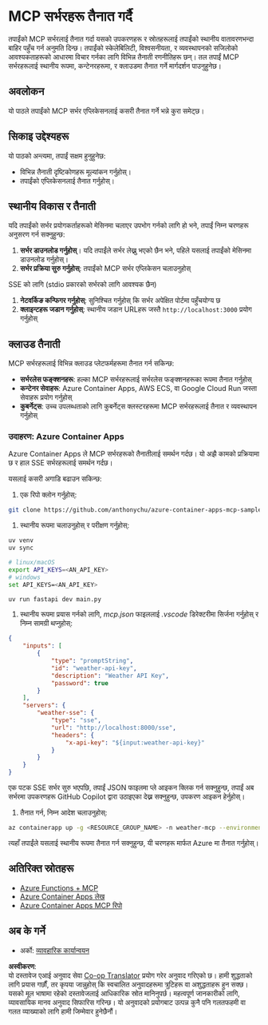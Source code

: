 <!--
CO_OP_TRANSLATOR_METADATA:
{
  "original_hash": "7816cc28f7ab9a54e31f9246429ffcd9",
  "translation_date": "2025-05-17T12:51:24+00:00",
  "source_file": "03-GettingStarted/08-deployment/README.md",
  "language_code": "ne"
}
-->
# MCP सर्भरहरू तैनात गर्दै

तपाईंको MCP सर्भरलाई तैनात गर्दा यसको उपकरणहरू र स्रोतहरूलाई तपाईंको स्थानीय वातावरणभन्दा बाहिर पहुँच गर्न अनुमति दिन्छ। तपाईंको स्केलेबिलिटी, विश्वसनीयता, र व्यवस्थापनको सजिलोको आवश्यकताहरूको आधारमा विचार गर्नका लागि विभिन्न तैनाती रणनीतिहरू छन्। तल तपाईं MCP सर्भरहरूलाई स्थानीय रूपमा, कन्टेनरहरूमा, र क्लाउडमा तैनात गर्ने मार्गदर्शन पाउनुहुनेछ।

## अवलोकन

यो पाठले तपाईंको MCP सर्भर एप्लिकेसनलाई कसरी तैनात गर्ने भन्ने कुरा समेट्छ।

## सिकाइ उद्देश्यहरू

यो पाठको अन्त्यमा, तपाईं सक्षम हुनुहुनेछ:

- विभिन्न तैनाती दृष्टिकोणहरू मूल्यांकन गर्नुहोस्।
- तपाईंको एप्लिकेसनलाई तैनात गर्नुहोस्।

## स्थानीय विकास र तैनाती

यदि तपाईंको सर्भर प्रयोगकर्ताहरूको मेसिनमा चलाएर उपभोग गर्नको लागि हो भने, तपाईं निम्न चरणहरू अनुसरण गर्न सक्नुहुन्छ:

1. **सर्भर डाउनलोड गर्नुहोस्**। यदि तपाईंले सर्भर लेख्नु भएको छैन भने, पहिले यसलाई तपाईंको मेसिनमा डाउनलोड गर्नुहोस्।
1. **सर्भर प्रक्रिया सुरु गर्नुहोस्**: तपाईंको MCP सर्भर एप्लिकेसन चलाउनुहोस्

SSE को लागि (stdio प्रकारको सर्भरको लागि आवश्यक छैन)

1. **नेटवर्किङ कन्फिगर गर्नुहोस्**: सुनिश्चित गर्नुहोस् कि सर्भर अपेक्षित पोर्टमा पहुँचयोग्य छ
1. **क्लाइन्टहरू जडान गर्नुहोस्**: स्थानीय जडान URLहरू जस्तै `http://localhost:3000` प्रयोग गर्नुहोस्

## क्लाउड तैनाती

MCP सर्भरहरूलाई विभिन्न क्लाउड प्लेटफर्महरूमा तैनात गर्न सकिन्छ:

- **सर्भरलेस फङ्क्शनहरू**: हल्का MCP सर्भरहरूलाई सर्भरलेस फङ्क्शनहरूका रूपमा तैनात गर्नुहोस्
- **कन्टेनर सेवाहरू**: Azure Container Apps, AWS ECS, वा Google Cloud Run जस्ता सेवाहरू प्रयोग गर्नुहोस्
- **कुबर्नेट्स**: उच्च उपलब्धताको लागि कुबर्नेट्स क्लस्टरहरूमा MCP सर्भरहरूलाई तैनात र व्यवस्थापन गर्नुहोस्

### उदाहरण: Azure Container Apps

Azure Container Apps ले MCP सर्भरहरूको तैनातीलाई समर्थन गर्दछ। यो अझै कामको प्रक्रियामा छ र हाल SSE सर्भरहरूलाई समर्थन गर्दछ।

यसलाई कसरी अगाडि बढाउन सकिन्छ:

1. एक रिपो क्लोन गर्नुहोस्:

  ```sh
  git clone https://github.com/anthonychu/azure-container-apps-mcp-sample.git
  ```

1. स्थानीय रूपमा चलाउनुहोस् र परीक्षण गर्नुहोस्:

  ```sh
  uv venv
  uv sync

  # linux/macOS
  export API_KEYS=<AN_API_KEY>
  # windows
  set API_KEYS=<AN_API_KEY>

  uv run fastapi dev main.py
  ```

1. स्थानीय रूपमा प्रयास गर्नको लागि, *mcp.json* फाइललाई *.vscode* डिरेक्टरीमा सिर्जना गर्नुहोस् र निम्न सामग्री थप्नुहोस्:

  ```json
  {
      "inputs": [
          {
              "type": "promptString",
              "id": "weather-api-key",
              "description": "Weather API Key",
              "password": true
          }
      ],
      "servers": {
          "weather-sse": {
              "type": "sse",
              "url": "http://localhost:8000/sse",
              "headers": {
                  "x-api-key": "${input:weather-api-key}"
              }
          }
      }
  }
  ```

  एक पटक SSE सर्भर सुरु भएपछि, तपाईं JSON फाइलमा प्ले आइकन क्लिक गर्न सक्नुहुन्छ, तपाईं अब सर्भरमा उपकरणहरू GitHub Copilot द्वारा उठाइएका देख्न सक्नुहुन्छ, उपकरण आइकन हेर्नुहोस्।

1. तैनात गर्न, निम्न आदेश चलाउनुहोस्:

  ```sh
  az containerapp up -g <RESOURCE_GROUP_NAME> -n weather-mcp --environment mcp -l westus --env-vars API_KEYS=<AN_API_KEY> --source .
  ```

त्यहाँ तपाईंले यसलाई स्थानीय रूपमा तैनात गर्न सक्नुहुन्छ, यी चरणहरू मार्फत Azure मा तैनात गर्नुहोस्।

## अतिरिक्त स्रोतहरू

- [Azure Functions + MCP](https://learn.microsoft.com/en-us/samples/azure-samples/remote-mcp-functions-dotnet/remote-mcp-functions-dotnet/)
- [Azure Container Apps लेख](https://techcommunity.microsoft.com/blog/appsonazureblog/host-remote-mcp-servers-in-azure-container-apps/4403550)
- [Azure Container Apps MCP रिपो](https://github.com/anthonychu/azure-container-apps-mcp-sample)

## अब के गर्ने

- अर्को: [व्यावहारिक कार्यान्वयन](/04-PracticalImplementation/README.md)

**अस्वीकरण**:  
यो दस्तावेज एआई अनुवाद सेवा [Co-op Translator](https://github.com/Azure/co-op-translator) प्रयोग गरेर अनुवाद गरिएको छ। हामी शुद्धताको लागि प्रयास गर्छौं, तर कृपया जान्नुहोस् कि स्वचालित अनुवादहरूमा त्रुटिहरू वा अशुद्धताहरू हुन सक्छ। यसको मूल भाषामा रहेको दस्तावेजलाई आधिकारिक स्रोत मानिनुपर्छ। महत्वपूर्ण जानकारीको लागि, व्यावसायिक मानव अनुवाद सिफारिस गरिन्छ। यो अनुवादको प्रयोगबाट उत्पन्न कुनै पनि गलतफहमी वा गलत व्याख्याको लागि हामी जिम्मेवार हुनेछैनौं।